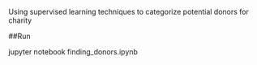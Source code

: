 Using supervised learning techniques to categorize potential donors for charity

##Run

jupyter notebook finding_donors.ipynb
